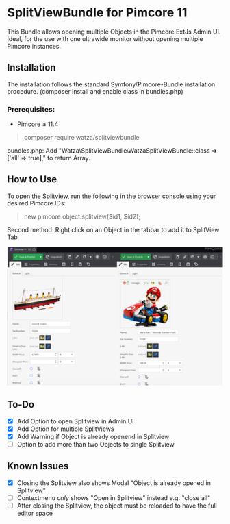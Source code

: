 # SplitViewBundle for Pimcore 11

This Bundle allows opening multiple Objects in the Pimcore ExtJs Admin UI. Ideal, for the use with one ultrawide monitor without opening multiple Pimcore instances.

## Installation
The installation follows the standard Symfony/Pimcore-Bundle installation procedure. 
(composer install and enable class in bundles.php)

### Prerequisites: 
- Pimcore ≥ 11.4

> composer require watza/splitviewbundle

bundles.php:
Add "Watza\SplitViewBundle\WatzaSplitViewBundle::class => ['all' => true]," to return Array.

## How to Use
To open the Splitview, run the following in the browser console using your desired Pimcore IDs:
> new pimcore.object.splitview($id1, $id2);

Second method: Right click on an Object in the tabbar to add it to SplitView Tab

![Example Image](./public/images/demo-image.png)

## To-Do
- [x] Add Option to open Splitview in Admin UI
- [x] Add Option for multiple SplitViews
- [x] Add Warning if Object is already openend in Splitview
- [ ] Option to add more than two Objects to single Splitview

## Known Issues
- [x] Closing the Splitview also shows Modal "Object is already opened in Splitview"
- [ ] Contextmenu *only* shows "Open in Splitview" instead e.g. "close all"
- [ ] After closing the Splitview, the object must be reloaded to have the full editor space